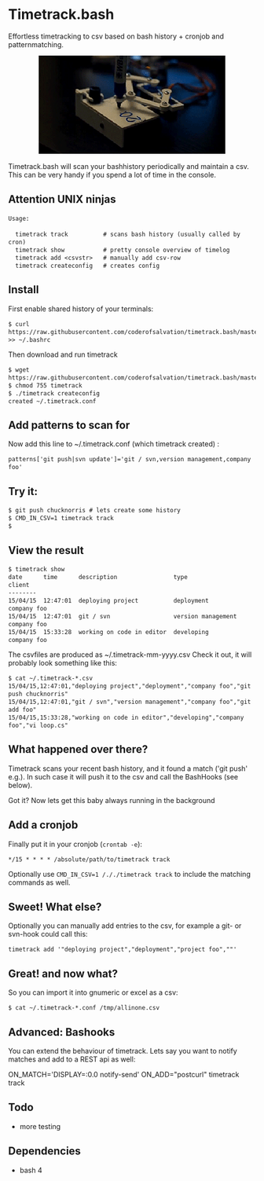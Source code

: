 Timetrack.bash
==============
Effortless timetracking to csv based on bash history + cronjob and patternmatching.

<center><img alt="" src=".res/anim.gif"/></center>

Timetrack.bash will scan your bashhistory periodically and maintain a csv.
This can be very handy if you spend a lot of time in the console.

## Attention UNIX ninjas 

    Usage:

      timetrack track          # scans bash history (usually called by cron)
      timetrack show           # pretty console overview of timelog 
      timetrack add <csvstr>   # manually add csv-row
      timetrack createconfig   # creates config

## Install

First enable shared history of your terminals:

    $ curl https://raw.githubusercontent.com/coderofsalvation/timetrack.bash/master/.bashrc >> ~/.bashrc

Then download and run timetrack

    $ wget https://raw.githubusercontent.com/coderofsalvation/timetrack.bash/master/timetrack 
    $ chmod 755 timetrack
    $ ./timetrack createconfig 
    created ~/.timetrack.conf

## Add patterns to scan for

Now add this line to ~/.timetrack.conf (which timetrack created) :

    patterns['git push|svn update']='git / svn,version management,company foo'

## Try it:

    $ git push chucknorris # lets create some history
    $ CMD_IN_CSV=1 timetrack track
    $


## View the result 

    $ timetrack show 
    date      time      description                type                client
    --------
    15/04/15  12:47:01  deploying project          deployment          company foo
    15/04/15  12:47:01  git / svn                  version management  company foo
    15/04/15  15:33:28  working on code in editor  developing          company foo

The csvfiles are produced as ~/.timetrack-mm-yyyy.csv
Check it out, it will probably look something like this:
    
    $ cat ~/.timetrack-*.csv 
    15/04/15,12:47:01,"deploying project","deployment","company foo","git push chucknorris"
    15/04/15,12:47:01,"git / svn","version management","company foo","git add foo"
    15/04/15,15:33:28,"working on code in editor","developing","company foo","vi loop.cs"

## What happened over there?

Timetrack scans your recent bash history, and it found a match ('git push' e.g.).
In such case it will push it to the csv and call the BashHooks (see below).

Got it?
Now lets get this baby always running in the background

## Add a cronjob

Finally put it in your cronjob (`crontab -e`):

    */15 * * * * /absolute/path/to/timetrack track 

Optionally use `CMD_IN_CSV=1 /././timetrack track` to include the matching commands as well.

## Sweet! What else?

Optionally you can manually add entries to the csv, for example a git- or svn-hook could call this:

    timetrack add '"deploying project","deployment","project foo",""'

## Great! and now what?

So you can import it into gnumeric or excel as a csv:

    $ cat ~/.timetrack-*.conf /tmp/allinone.csv

## Advanced: Bashooks

You can extend the behaviour of timetrack. Lets say you 
want to notify matches and add to a REST api as well:

  ON_MATCH='DISPLAY=:0.0 notify-send' ON_ADD="postcurl" timetrack track 

## Todo

* more testing 

## Dependencies

* bash 4
